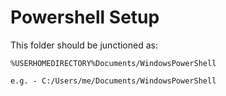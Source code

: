 # Powershell Setup

This folder should be junctioned as:
```
%USERHOMEDIRECTORY%Documents/WindowsPowerShell

e.g. - C:/Users/me/Documents/WindowsPowerShell
```
